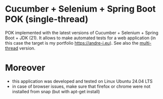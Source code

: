 # Cucumber + Selenium + Spring Boot POK (single-thread)

POK implemented with the latest versions of Cucumber + Selenium + Spring Boot + JDK (21). It allows to make automated
tests for a web application (in this case the target is my portfolio https://andre-i.eu). 
See also the [multi-thread](https://github.com/goto-eof/andre-i-test-selenium-cucumber-spring-boot-multi-thread) version.

# Moreover

- this application was developed and tested on Linux Ubuntu 24.04 LTS
- in case of browser issues, make sure that firefox or chrome were not installed from snap (but with apt-get install)
